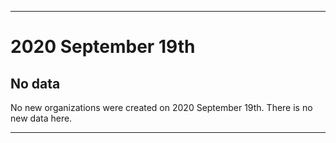 
***

# 2020 September 19th

## No data

No new organizations were created on 2020 September 19th. There is no new data here.

***
